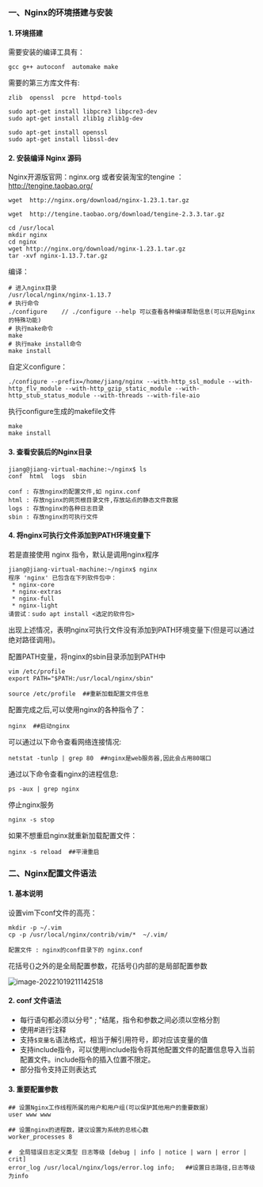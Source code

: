 ### 一、Nginx的环境搭建与安装

#### 1. 环境搭建

需要安装的编译工具有：

```
gcc g++ autoconf  automake make
```

需要的第三方库文件有:

```
zlib  openssl  pcre  httpd-tools
```

```
sudo apt-get install libpcre3 libpcre3-dev
sudo apt-get install zlib1g zlib1g-dev

sudo apt-get install openssl 
sudo apt-get install libssl-dev
```

#### 2. 安装编译 Nginx 源码

Nginx开源版官网：nginx.org  或者安装淘宝的tengine ：http://tengine.taobao.org/

```
wget  http://nginx.org/download/nginx-1.23.1.tar.gz

wget  http://tengine.taobao.org/download/tengine-2.3.3.tar.gz
```

```
cd /usr/local
mkdir nginx
cd nginx
wget http://nginx.org/download/nginx-1.23.1.tar.gz
tar -xvf nginx-1.13.7.tar.gz 
```

编译：

```shell
# 进入nginx目录
/usr/local/nginx/nginx-1.13.7
# 执行命令
./configure    // ./configure --help 可以查看各种编译帮助信息(可以开启Nginx的特殊功能)
# 执行make命令
make
# 执行make install命令
make install
```

自定义configure：

```shell
./configure --prefix=/home/jiang/nginx --with-http_ssl_module --with-http_flv_module --with-http_gzip_static_module --with-http_stub_status_module --with-threads --with-file-aio
```

执行configure生成的makefile文件

```shell
make 
make install
```

#### 3. 查看安装后的Nginx目录

```shell
jiang@jiang-virtual-machine:~/nginx$ ls
conf  html  logs  sbin
```

```shell
conf : 存放nginx的配置文件,如 nginx.conf
html : 存放nginx的网页根目录文件,存放站点的静态文件数据
logs : 存放nginx的各种日志目录
sbin : 存放nginx的可执行文件 
```

#### 4. 将nginx可执行文件添加到PATH环境变量下

 若是直接使用 nginx 指令，默认是调用nginx程序

```shell
jiang@jiang-virtual-machine:~/nginx$ nginx
程序 'nginx' 已包含在下列软件包中：
 * nginx-core
 * nginx-extras
 * nginx-full
 * nginx-light
请尝试：sudo apt install <选定的软件包>
```

出现上述情况，表明nginx可执行文件没有添加到PATH环境变量下(但是可以通过绝对路径调用)。

配置PATH变量，将nginx的sbin目录添加到PATH中

```shell
vim /etc/profile
export PATH="$PATH:/usr/local/nginx/sbin"

source /etc/profile  ##重新加载配置文件信息
```

配置完成之后,可以使用nginx的各种指令了：

```shell
nginx  ##启动nginx
```

可以通过以下命令查看网络连接情况:

```shell
netstat -tunlp | grep 80  ##nginx是web服务器,因此会占用80端口
```

通过以下命令查看nginx的进程信息:

```shell
ps -aux | grep nginx
```

停止nginx服务

```shell
nginx -s stop
```

如果不想重启nginx就重新加载配置文件：

```shell
nginx -s reload  ##平滑重启
```

### 二、Nginx配置文件语法

#### 1. 基本说明

设置vim下conf文件的高亮：

```shell
mkdir -p ~/.vim
cp -p /usr/local/nginx/contrib/vim/*  ~/.vim/
```

```
配置文件 : nginx的conf目录下的 nginx.conf
```

花括号{}之外的是全局配置参数，花括号{}内部的是局部配置参数

![image-20221019211142518](C:\Users\hp-pc\AppData\Roaming\Typora\typora-user-images\image-20221019211142518.png)



#### 2. conf 文件语法

- 每行语句都必须以分号" ; "结尾，指令和参数之间必须以空格分割
- 使用#进行注释
- 支持`$变量名`语法格式，相当于解引用符号，即对应该变量的值
- 支持include指令，可以使用include指令将其他配置文件的配置信息导入当前配置文件。include指令的插入位置不限定。
- 部分指令支持正则表达式

#### 3. 重要配置参数

```nginx
## 设置Nginx工作线程所属的用户和用户组(可以保护其他用户的重要数据)
user www www

## 设置nginx的进程数，建议设置为系统的总核心数
worker_processes 8

#  全局错误日志定义类型 日志等级 [debug | info | notice | warn | error | crit]
error_log /usr/local/nginx/logs/error.log info;   ##设置日志路径,日志等级为info
```

